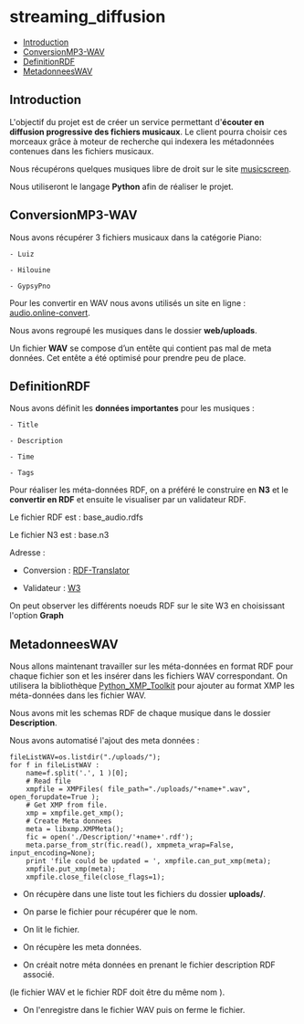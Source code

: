 streaming_diffusion
===

- [Introduction](#introduction)
- [ConversionMP3-WAV](#conversionmp3-wav)
- [DefinitionRDF](#definitionrdf)
- [MetadonneesWAV](#metadonneeswav)

## Introduction

L'objectif du projet est de créer un service permettant d'**écouter en diffusion progressive des fichiers musicaux**. Le client pourra choisir ces morceaux grâce à moteur de recherche qui indexera les métadonnées contenues dans les fichiers musicaux.

Nous récupérons quelques musiques libre de droit sur le site [musicscreen](http://www.musicscreen.be).

Nous utiliseront le langage **Python** afin de réaliser le projet.

## ConversionMP3-WAV

Nous avons récupérer 3 fichiers musicaux dans la catégorie Piano: 

	- Luiz

	- Hilouine

	- GypsyPno 

Pour les convertir en WAV nous avons utilisés un site en ligne : [audio.online-convert](http://audio.online-convert.com/fr/convertir-en-wav).

Nous avons regroupé les musiques dans le dossier **web/uploads**.

Un fichier **WAV** se compose d’un entête qui contient pas mal de meta données. Cet entête a été optimisé pour prendre peu de place.

## DefinitionRDF

Nous avons définit les **données importantes** pour les musiques : 
	
	- Title

	- Description

	- Time

	- Tags

Pour réaliser les méta-données RDF, on a préféré le construire en **N3** et le **convertir en RDF** et ensuite le visualiser par un validateur RDF.

Le fichier RDF est : base_audio.rdfs

Le fichier N3 est : base.n3

Adresse : 
	
- Conversion : [RDF-Translator](http://rdf-translator.appspot.com/)

- Validateur : [W3](http://www.w3.org/RDF/Validator/)

On peut observer les différents noeuds RDF sur le site W3 en choisissant l'option **Graph** 

## MetadonneesWAV

Nous allons maintenant travailler sur les méta-données en format RDF pour chaque fichier son et les insérer dans les fichiers WAV correspondant.
On utilisera la bibliothèque [Python_XMP_Toolkit](https://code.google.com/p/python-xmp-toolkit/) pour ajouter au format XMP les méta-données dans les fichier WAV.

Nous avons mit les schemas RDF de chaque musique dans le dossier **Description**.

Nous avons automatisé l'ajout des meta données :

```
fileListWAV=os.listdir("./uploads/");
for f in fileListWAV :
	name=f.split('.', 1 )[0];
	# Read file
	xmpfile = XMPFiles( file_path="./uploads/"+name+".wav", open_forupdate=True );
	# Get XMP from file.
	xmp = xmpfile.get_xmp();
	# Create Meta donnees
	meta = libxmp.XMPMeta();
	fic = open('./Description/'+name+'.rdf');
	meta.parse_from_str(fic.read(), xmpmeta_wrap=False, input_encoding=None);
	print 'file could be updated = ', xmpfile.can_put_xmp(meta);
	xmpfile.put_xmp(meta);
	xmpfile.close_file(close_flags=1);
```

- On récupère dans une liste tout les fichiers du dossier **uploads/**.

- On parse le fichier pour récupérer que le nom.

- On lit le fichier.

- On récupère les meta données.

- On créait notre méta données en prenant le fichier description RDF associé.

(le fichier WAV et le fichier RDF doit être du même nom ).

- On l'enregistre dans le fichier WAV puis on ferme le fichier.